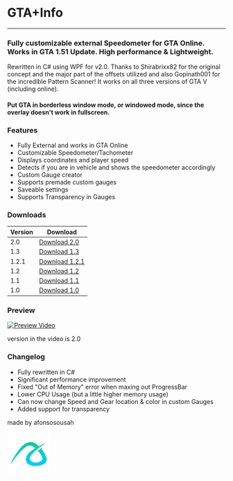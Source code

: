 # GTA+Info

---
### Fully customizable external Speedometer for GTA Online. Works in GTA 1.51 Update. High performance &amp; Lightweight.
Rewritten in C# using WPF for v2.0.
Thanks to Shirabrixx82 for the original concept and the major part of the offsets utilized and also Gopinath001 for the incredible Pattern Scanner!
It works on all three versions of GTA V (including online).

#### Put GTA in borderless window mode, or windowed mode, since the overlay doesn't work in fullscreen.

### Features
- Fully External and works in GTA Online
- Customizable Speedometer/Tachometer
- Displays coordinates and player speed
- Detects if you are in vehicle and shows the speedometer accordingly
- Custom Gauge creator
- Supports premade custom gauges
- Saveable settings
- Supports Transparency in Gauges

### Downloads

| Version | Download |
| ------ | ------ |
| 2.0 | [Download 2.0][2.0] |
| 1.3 | [Download 1.3][1.3] |
| 1.2.1 | [Download 1.2.1][1.2.1] |
| 1.2 | [Download 1.2][1.2] |
| 1.1 | [Download 1.1][1.1] |
| 1.0| [Download 1.0][1.0] |

### Preview
[![Preview Video](/docs/ezgif.com-gif-maker.gif)](https://streamable.com/hp31sj)

version in the video is 2.0


### Changelog

- Fully rewritten in C#
- Significant performance improvement
- Fixed "Out of Memory" error when maxing out ProgressBar
- Lower CPU Usage (but a little higher memory usage)
- Can now change Speed and Gear location & color in custom Gauges
- Added support for transparency

made by afonsosousah

[![N|Solid](/docs/afonso1234logo_trans100x100.gif)](https://www.afonsosousah.xyz)

   [2.0]: <https://github.com/afonsosousah/gtaonlinespeedometer/releases/download/2.0/GTA+Info_v2.0.exe/>
   [1.3]: <https://github.com/afonsosousah/gtaonlinespeedometer/raw/master/GTA%2BInfo_v1.3.exe/>
   [1.2.1]: <https://github.com/afonsosousah/gtaonlinespeedometer/raw/master/GTA%2BInfo_v1.2.1.exe/>
   [1.2]: <https://github.com/afonsosousah/gtaonlinespeedometer/raw/master/GTA%2BInfo_v1.2.exe>
   [1.1]: <https://github.com/afonsosousah/gtaonlinespeedometer/raw/master/WindowsApp5_original.exe>
   [1.0]: <https://github.com/afonsosousah/gtaonlinespeedometer/raw/master/GTA%2BInfo_v2.0.exe/>
